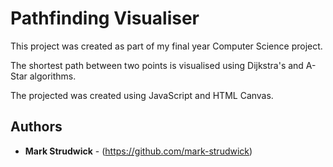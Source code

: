 # Pathfinding Visualiser

This project was created as part of my final year Computer Science project.

The shortest path between two points is visualised using Dijkstra's and A-Star algorithms.

The projected was created using JavaScript and HTML Canvas.

## Authors

* **Mark Strudwick** - (https://github.com/mark-strudwick)
